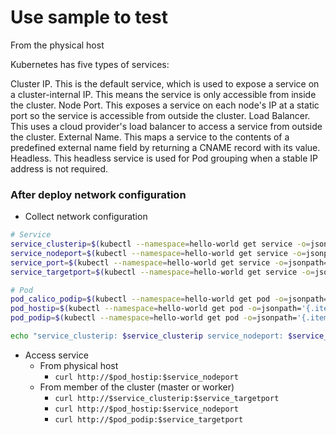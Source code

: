 # Use sample to test

From the physical host

Kubernetes has five types of services:

Cluster IP. This is the default service, which is used to expose a service on a cluster-internal IP. This means the service is only accessible from inside the cluster.
Node Port. This exposes a service on each node's IP at a static port so the service is accessible from outside the cluster.
Load Balancer. This uses a cloud provider's load balancer to access a service from outside the cluster.
External Name. This maps a service to the contents of a predefined external name field by returning a CNAME record with its value.
Headless. This headless service is used for Pod grouping when a stable IP address is not required.

### After deploy network configuration

- Collect network configuration

```bash
# Service
service_clusterip=$(kubectl --namespace=hello-world get service -o=jsonpath='{.items[0].spec.clusterIP}')
service_nodeport=$(kubectl --namespace=hello-world get service -o=jsonpath='{.items[0].spec.ports[0].nodePort}')
service_port=$(kubectl --namespace=hello-world get service -o=jsonpath='{.items[0].spec.ports[0].port}')
service_targetport=$(kubectl --namespace=hello-world get service -o=jsonpath='{.items[0].spec.ports[0].targetPort}')

# Pod
pod_calico_podip=$(kubectl --namespace=hello-world get pod -o=jsonpath='{.items[0].metadata.annotations["cni.projectcalico.org/podIP"]}')
pod_hostip=$(kubectl --namespace=hello-world get pod -o=jsonpath='{.items[0].status.hostIP}')
pod_podip=$(kubectl --namespace=hello-world get pod -o=jsonpath='{.items[0].status.podIP}')

echo "service_clusterip: $service_clusterip service_nodeport: $service_nodeport service_port: $service_port service_targetport: $service_targetport pod_calico_podip: $pod_calico_podip pod_hostip: $pod_hostip pod_podip: $pod_podip"
```

- Access service
  - From physical host
    - `curl http://$pod_hostip:$service_nodeport`
  - From member of the cluster (master or worker)
    - `curl http://$service_clusterip:$service_targetport`
    - `curl http://$pod_hostip:$service_nodeport`
    - `curl http://$pod_podip:$service_targetport`